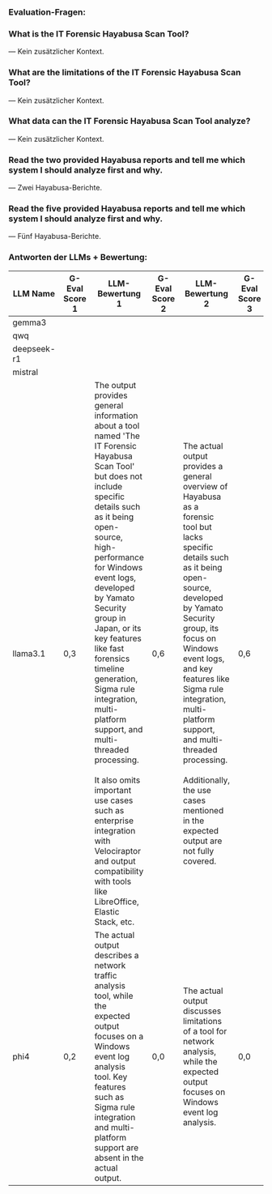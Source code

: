 ### Evaluation-Fragen:

### What is the IT Forensic Hayabusa Scan Tool?
— Kein zusätzlicher Kontext.

### What are the limitations of the IT Forensic Hayabusa Scan Tool?
— Kein zusätzlicher Kontext.

### What data can the IT Forensic Hayabusa Scan Tool analyze?
— Kein zusätzlicher Kontext.

### Read the two provided Hayabusa reports and tell me which system I should analyze first and why.
— Zwei Hayabusa-Berichte.

### Read the five provided Hayabusa reports and tell me which system I should analyze first and why.
— Fünf Hayabusa-Berichte.

### Antworten der LLMs + Bewertung:

| LLM Name     | G-Eval Score 1 | LLM-Bewertung 1 | G-Eval Score 2 | LLM-Bewertung 2 | G-Eval Score 3 | LLM-Bewertung 3 | G-Eval Score 4 | LLM-Bewertung 4 | G-Eval Score 5 | LLM-Bewertung 5 |
|--------------|----------------|------------------|----------------|------------------|----------------|------------------|----------------|------------------|----------------|------------------|
| gemma3       |                |                  |                |                  |                |                  |                |                  |                |                  |
| qwq          |                |                  |                |                  |                |                  |                |                  |                |                  |
| deepseek-r1  |                |                  |                |                  |                |                  |                |                  |                |                  |
| mistral      |                |                  |                |                  |                |                  |                |                  |                |                  |
| llama3.1     |    0,3            | The output provides general information about a tool named 'The IT Forensic Hayabusa Scan Tool' but does not include specific details such as it being open-source, high-performance for Windows event logs, developed by Yamato Security group in Japan, or its key features like fast forensics timeline generation, Sigma rule integration, multi-platform support, and multi-threaded processing.<br><br>It also omits important use cases such as enterprise integration with Velociraptor and output compatibility with tools like LibreOffice, Elastic Stack, etc.                 |      0,6          |      The actual output provides a general overview of Hayabusa as a forensic tool but lacks specific details such as it being open-source, developed by Yamato Security group, its focus on Windows event logs, and key features like Sigma rule integration, multi-platform support, and multi-threaded processing.<br><br>Additionally, the use cases mentioned in the expected output are not fully covered.             |        0,6         |          The actual output provides a broader list of artifacts and sources than the expected output. While it includes Windows Event Logs, it also lists other artifacts like network traffic captures, file system data, and memory dumps, which are beyond the scope specified in the expected output.         |        0,3        |   The actual output focuses on event count and data reduction, while the expected output emphasizes unique detections and potential compromise.               |        0,3        |          The actual output does not fully align with the expected output as it focuses primarily on report_5.html, whereas the expected output assigns priorities to all reports (1, 2, 3, 4, 5) with specific reasoning for each.<br><br>The actual output also incorrectly prioritizes report_5.html higher than others based on event count and data reduction rate, contrary to the expected output which places it as third priority due to fewer detections.         |
| phi4         |    0,2            |     The actual output describes a network traffic analysis tool, while the expected output focuses on a Windows event log analysis tool. Key features such as Sigma rule integration and multi-platform support are absent in the actual output.             |       0,0         |   The actual output discusses limitations of a tool for network analysis, while the expected output focuses on Windows event log analysis.                |  0,0              |   The actual output describes a network analysis tool, while the expected output details a Windows Event Log analyzer, with no overlapping data types or structures.                | 0,0              |       The text focuses on event counts and analysis time rather than prioritizing based on unique detections or potential threats as outlined in the criteria.            |           0,3     |           The actual output provides specific details about report_5.html but does not include any prioritization or comparative analysis between different reports as required in the expected output. It also lacks reasons, implications, caveats, and assessments.        |
